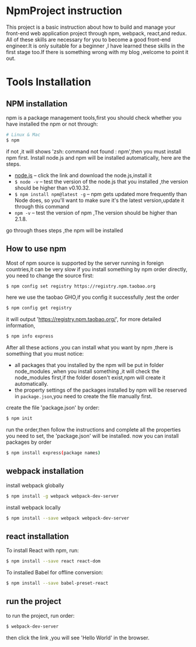 # NpmProject instruction

This project is a basic instruction about how to build and manage your front-end web application project through npm, webpack, react,and redux. All of these skills are necessary for you to become a good front-end engineer.It is only suitable for a beginner ,I have learned these skills in the first stage too.If there is something wrong with my blog ,welcome to point it out.

# Tools Installation 

## NPM installation

npm is a package management tools,first you should check whether you have installed the npm or not through:

```bash
# Linux & Mac
$ npm 
```

if not ,it will shows  'zsh: command not found : npm',then you must install npm first.
Install node.js and npm will be installed automatically, here are the steps.

- <a href="https://nodejs.org/en/download/">node.js</a> – click the link and download the node.js,install it
- `$ node -v` – test the version of the node.js that you installed ,the version should be higher than v0.10.32.
- `$ npm install npm@latest -g` – npm gets updated more frequently than Node does, so you'll want to make sure it's the latest version,update it through this command
- `npm -v` – test the version of npm ,The version should be higher than 2.1.8.

go through thses steps ,the npm will be installed

## How to use npm

Most of npm source is supported by the server running in foreign countries,it can be very slow if you install something by npm order directly, you need to change the source first:
 
```bash
$ npm config set registry https://registry.npm.taobao.org
```
here we use the taobao GHO,if you config it successfully ,test the order

```bash
$ npm config get registry
```

it will output 'https://registry.npm.taobao.org/', for more detailed information,

```bash
$ npm info express
```

After all these actions ,you can install what you want by npm ,there is something that you must notice:

- all packages that you installed by the npm will be put in folder node_modules ,when you install something ,it will check the node_modules first,if the folder dosen't exist,npm will create it automatically.
- the property settings of the packages installed by npm will be reserved in `package.json`,you need to create the file manually first.

create the file 'package.json' by order:

```bash
$ npm init
```

run the order,then follow the instructions and complete all the properties you need to set, the 'package.json' will be installed.
now you can install packages by order

```bash
$ npm install express(package names)
```

## webpack installation

install webpack globally

```bash
$ npm install -g webpack webpack-dev-server
```

install webpack locally

```bash
$ npm install --save webpack webpack-dev-server
```

## react installation

To install React with npm, run:

```bash
$ npm install --save react react-dom 
```

To installed Babel for offline conversion:

```bash
$ npm install --save babel-preset-react
```

## run the project

to run the project, run order:

```bash
$ webpack-dev-server
```

then click the link <a href="127.0.0.1:8080"></a>,you will see 'Hello World' in the browser.
